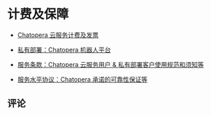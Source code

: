 # 计费及保障

- [Chatopera 云服务计费及发票](./billing.md)

- [私有部署：Chatopera 机器人平台](./on-premise.md)

- [服务条款：Chatopera 云服务用户 & 私有部署客户使用规范和须知等](./terms.md)

- [服务水平协议：Chatopera 承诺的可靠性保证等](./sla.md)

## 评论

<script src="https://utteranc.es/client.js"
        repo="chatopera/docs"
        issue-term="pathname"
        label="Comment"
        theme="github-light"
        crossorigin="anonymous"
        async>
</script>
